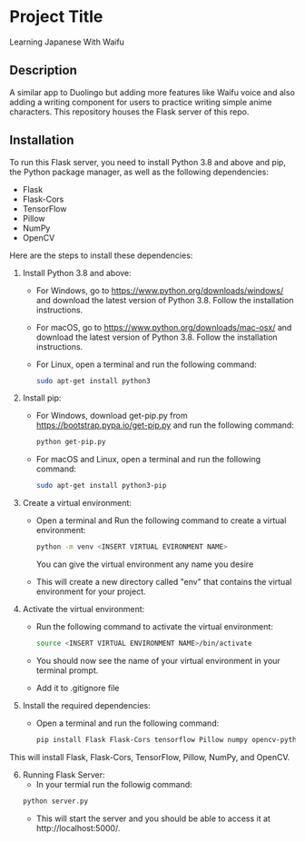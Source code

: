 # Project Title

Learning Japanese With Waifu

## Description

A similar app to Duolingo but adding more features like Waifu voice and also adding a writing component for users to practice writing simple anime characters. This repository houses the Flask server of this repo.

## Installation

To run this Flask server, you need to install Python 3.8 and above and pip, the Python package manager, as well as the following dependencies:

- Flask
- Flask-Cors
- TensorFlow
- Pillow
- NumPy
- OpenCV

Here are the steps to install these dependencies:

1. Install Python 3.8 and above: 
   - For Windows, go to https://www.python.org/downloads/windows/ and download the latest version of Python 3.8. Follow the installation instructions.
   - For macOS, go to https://www.python.org/downloads/mac-osx/ and download the latest version of Python 3.8. Follow the installation instructions.
   - For Linux, open a terminal and run the following command:
   
     ```sh
     sudo apt-get install python3
     ```
   
2. Install pip:
   - For Windows, download get-pip.py from https://bootstrap.pypa.io/get-pip.py and run the following command:
   
     ```sh
     python get-pip.py
     ```
     
   - For macOS and Linux, open a terminal and run the following command:
   
     ```sh
     sudo apt-get install python3-pip
     ```
3. Create a virtual environment:
   - Open a terminal and Run the following command to create a virtual environment:
     ```sh
     python -m venv <INSERT VIRTUAL EVIRONMENT NAME>
     ```
     You can give the virtual environment any name you desire
     
   - This will create a new directory called "env" that contains the virtual environment for your project.
   
4. Activate the virtual environment:
   - Run the following command to activate the virtual environment:
   
     ```sh
     source <INSERT VIRTUAL ENVIRONMENT NAME>/bin/activate
     ```
     
   - You should now see the name of your virtual environment in your terminal prompt.
   - Add it to .gitignore file
   
5. Install the required dependencies:
   - Open a terminal and run the following command:
   
     ```sh
     pip install Flask Flask-Cors tensorflow Pillow numpy opencv-python-headless
     ```

This will install Flask, Flask-Cors, TensorFlow, Pillow, NumPy, and OpenCV. 

6. Running Flask Server:
   - In your termial run the followig command:
   ```sh
   python server.py
   ```
   - This will start the server and you should be able to access it at http://localhost:5000/.


